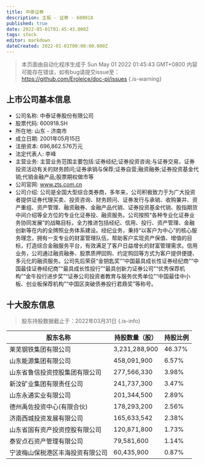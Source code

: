 ```yaml
---
title: 中泰证券
description: 主板 - 证券 - 600918
published: true
date: 2022-05-01T01:45:43.000Z
tags: stock
editor: markdown
dateCreated: 2022-01-01T00:00:00.000Z
---
```


> 本页面由自动化程序生成于 Sun May 01 2022 01:45:43 GMT+0800
> 内容可能存在错误，如有bug请提交issue至：https://github.com/Eroleice/doc-pi/issues
{.is-warning}

## 上市公司基本信息
- 公司名称: 中泰证券股份有限公司
- 股票代码: 600918.SH
- 所在地: 山东 - 济南市
- 成立日期: 2001年05月15日
- 注册资本: 696,862.576万元
- 法定代表人: 李峰
- 主营业务: 主营业务范围主要包括:证券经纪;证券投资咨询;与证券交易，证券投资活动有关的财务顾问;证券承销与保荐;证券自营;融资融券;证券投资基金代销;代销金融产品;股票期权做市等
- 公司官网: www.zts.com.cn
- 公司介绍: 公司是全国大型综合类券商，多年来，公司积极致力于为广大投资者提供证券代理买卖、投资咨询、财务顾问、证券发行与承销、收购兼并、资产重组、资产管理、融资融券、金融产品代销、证券投资基金代销、股指期货中间介绍等全方位的专业化证券投、融资服务。公司按照“各种专业化证券业务协同发展”的战略目标，全力推进包括经纪、信用、投行、资产管理、金融创新等在内的全牌照业务体系建设。经纪业务，秉持“以客户为中心”的核心服务理念，拥有一支专业的财富管理队伍，帮助客户实现资产保值、增值的目标，打造综合金融服务平台，有效满足了客户日益增长的财富管理需求。信用业务，公司通过融资融券、股票质押回购、约定购回等方式为客户提供便捷、多元化的融资服务。公司先后荣获“金钥匙奖”“中国最具成长性证券经纪商”“中国最佳证券经纪商”“最具成长性投行”“最具创新力证券公司”“优秀保荐机构”“金牛投行进步奖”“证券公司投资者教育与服务优秀单位”“中国最佳中小板、创业板保荐机构”“中国区突破债券投行君鼎奖”等称号。


## 十大股东信息
> 股东持股数据截止于：2022年03月31日
{.is-info}

| 股东名称 | 持股数量（股） | 持股比例 |
| --- | --- | --- |
| 莱芜钢铁集团有限公司 | 3,231,288,900 | 46.37% |
| 山东能源集团有限公司 | 458,091,900 | 6.57% |
| 山东省鲁信投资控股集团有限公司 | 277,566,330 | 3.98% |
| 新汶矿业集团有限责任公司 | 241,737,300 | 3.47% |
| 山东永通实业有限公司 | 201,344,500 | 2.89% |
| 德州禹佐投资中心(有限合伙) | 178,293,200 | 2.56% |
| 济南西城投资发展有限公司 | 165,633,542 | 2.38% |
| 山东省国有资产投资控股有限公司 | 120,871,800 | 1.73% |
| 泰安点石资产管理有限公司 | 79,581,600 | 1.14% |
| 宁波梅山保税港区丰海投资有限公司 | 60,435,900 | 0.87% |




